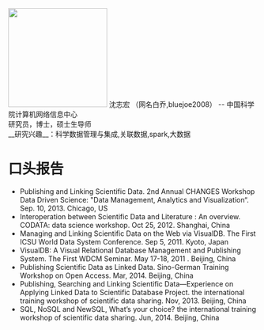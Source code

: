 <img src="https://avatars1.githubusercontent.com/u/2328905?v=3&s=460" width=200/>
沈志宏 （网名白乔,bluejoe2008）
--
中国科学院计算机网络信息中心
<br>
研究员，博士，硕士生导师
<br>
__研究兴趣__：科学数据管理与集成,关联数据,spark,大数据

口头报告
====

* Publishing and Linking Scientific Data. 2nd Annual CHANGES Workshop Data Driven Science: "Data Management, Analytics and Visualization“. Sep. 10, 2013. Chicago, US
* Interoperation between Scientific Data and Literature : An overview. CODATA: data science workshop. Oct 25, 2012. Shanghai, China
* Managing and Linking Scientific Data on the Web via VisualDB. The First ICSU World Data System Conference. Sep 5, 2011. Kyoto, Japan
* VisualDB: A Visual Relational Database Management and Publishing System. The First WDCM Seminar. May 17-18, 2011 . Beijing, China
* Publishing Scientific Data as Linked Data. Sino-German Training Workshop on Open Access. Mar, 2014. Beijing, China
* Publishing, Searching and Linking Scientific Data—Experience on Applying Linked Data to Scientific Database Project. the international training workshop of scientific data sharing. Nov, 2013. Beijing, China
* SQL, NoSQL and NewSQL, What’s your choice? the international training workshop of scientific data sharing. Jun, 2014. Beijing, China

